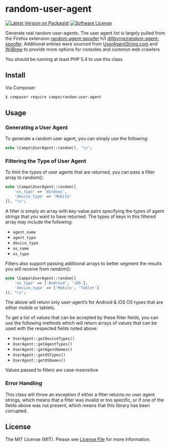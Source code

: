 # random-user-agent
[![Latest Version on Packagist][ico-version]][link-packagist]
[![Software License][ico-license]](LICENSE.md)

Generate real random user-agents. The user agent list is largely pulled from the Firefox extension [random-agent-spoofer](https://addons.mozilla.org/en-US/firefox/addon/random-agent-spoofer/) h/t [dillbyrne/random-agent-spoofer](https://github.com/dillbyrne/random-agent-spoofer). Additional entries were sourced from [UserAgentString.com](http://www.useragentstring.com/) and [WiiBrew](http://wiibrew.org/wiki/User_agents) to provide more options for consoles and common web crawlers

You should be running at least PHP 5.4 to use this class

## Install

Via Composer

``` bash
$ composer require campo/random-user-agent
```

## Usage

### Generating a User Agent

To generate a random user agent, you can simply use the following:

``` php
echo \Campo\UserAgent::random(), "\n";
```

### Filtering the Type of User Agent

To limit the types of user agents that are returned, you can pass a filter array to random():

``` php
echo \Campo\UserAgent::random([
    'os_type' => 'Windows',
    'device_type' => 'Mobile'
]), "\n";
```

A filter is simply an array with key-value pairs specifying the types of agent strings that you want to have returned. The types of keys in this filtered array may include the following:

- `agent_name`
- `agent_type`
- `device_type`
- `os_name`
- `os_type`

Filters also support passing additional arrays to better segment the results you will receive from random():

```php
echo \Campo\UserAgent::random([
    'os_type' => ['Android', 'iOS'],
    'device_type' => ['Mobile', 'Tablet']
]), "\n";
```

The above will return only user-agent’s for Android & iOS OS types that are either mobile or tablets.

To get a list of values that can be accepted by these filter fields, you can use the following methods which will return arrays of values that can be used with the respected fields noted above:

- `UserAgent::getDeviceTypes()`
- `UserAgent::getAgentTypes()`
- `UserAgent::getAgentNames()`
- `UserAgent::getOSTypes()`
- `UserAgent::getOSNames()`

Values passed to filters are case-insensitive

### Error Handling

This class will throw an exception if either a filter returns no user agent strings, which means that a filter was invalid or too specific, or if one of the fields above was not present, which means that this library has been corrupted.

## License

The MIT License (MIT). Please see [License File](LICENSE.md) for more information.

[ico-version]: https://img.shields.io/packagist/v/campo/random-user-agent.svg?style=flat-square
[ico-license]: https://img.shields.io/badge/license-MIT-brightgreen.svg?style=flat-square

[link-packagist]: https://packagist.org/packages/campo/random-user-agent

